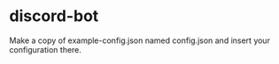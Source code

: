 # discord-bot

Make a copy of example-config.json named config.json and insert your configuration there.
